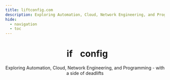 ```yaml
---
title: liftconfig.com
description: Exploring Automation, Cloud, Network Engineering, and Programming - with a side of deadlifts
hide:
  - navigation
  - toc
---
```


<div style="text-align: center;">
    <h1>
        <span style="color: white;">l</span>
        <span class="no-space"></span>
        <span>if</span><span class="no-space"></span>
        <span style="color: white;">t</span>
        <span class="no-space"></span>
        <span">config</span>
    </h1>
    Exploring Automation, Cloud, Network Engineering, and Programming - with a side of deadlifts
</div>